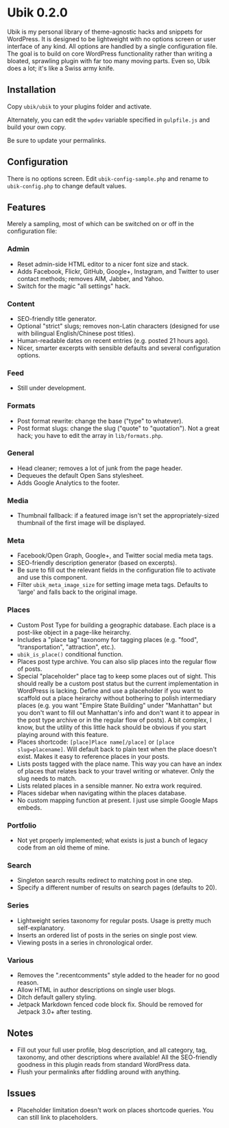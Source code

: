 # Ubik 0.2.0

Ubik is my personal library of theme-agnostic hacks and snippets for WordPress. It is designed to be lightweight with no options screen or user interface of any kind. All options are handled by a single configuration file. The goal is to build on core WordPress functionality rather than writing a bloated, sprawling plugin with far too many moving parts. Even so, Ubik does a lot; it's like a Swiss army knife.



## Installation

Copy `ubik/ubik` to your plugins folder and activate.

Alternately, you can edit the `wpdev` variable specified in `gulpfile.js` and build your own copy.

Be sure to update your permalinks.



## Configuration

There is no options screen. Edit `ubik-config-sample.php` and rename to `ubik-config.php` to change default values.



## Features

Merely a sampling, most of which can be switched on or off in the configuration file:

### Admin

* Reset admin-side HTML editor to a nicer font size and stack.
* Adds Facebook, Flickr, GitHub, Google+, Instagram, and Twitter to user contact methods; removes AIM, Jabber, and Yahoo.
* Switch for the magic "all settings" hack.

### Content

* SEO-friendly title generator.
* Optional "strict" slugs; removes non-Latin characters (designed for use with bilingual English/Chinese post titles).
* Human-readable dates on recent entries (e.g. posted 21 hours ago).
* Nicer, smarter excerpts with sensible defaults and several configuration options.

### Feed

* Still under development.

### Formats

* Post format rewrite: change the base ("type" to whatever).
* Post format slugs: change the slug ("quote" to "quotation"). Not a great hack; you have to edit the array in `lib/formats.php`.

### General

* Head cleaner; removes a lot of junk from the page header.
* Dequeues the default Open Sans stylesheet.
* Adds Google Analytics to the footer.

### Media

* Thumbnail fallback: if a featured image isn't set the appropriately-sized thumbnail of the first image will be displayed.

### Meta

* Facebook/Open Graph, Google+, and Twitter social media meta tags.
* SEO-friendly description generator (based on excerpts).
* Be sure to fill out the relevant fields in the configuration file to activate and use this component.
* Filter `ubik_meta_image_size` for setting image meta tags. Defaults to 'large' and falls back to the original image.

### Places

* Custom Post Type for building a geographic database. Each place is a post-like object in a page-like heirarchy.
* Includes a "place tag" taxonomy for tagging places (e.g. "food", "transportation", "attraction", etc.).
* `ubik_is_place()` conditional function.
* Places post type archive. You can also slip places into the regular flow of posts.
* Special "placeholder" place tag to keep some places out of sight. This should really be a custom post status but the current implementation in WordPress is lacking. Define and use a placeholder if you want to scaffold out a place heirarchy without bothering to polish intermediary places (e.g. you want "Empire State Building" under "Manhattan" but you don't want to fill out Manhattan's info and don't want it to appear in the post type archive or in the regular flow of posts). A bit complex, I know, but the utility of this little hack should be obvious if you start playing around with this feature.
* Places shortcode: `[place]Place name[/place]` or `[place slug=placename]`. Will default back to plain text when the place doesn't exist. Makes it easy to reference places in your posts.
* Lists posts tagged with the place name. This way you can have an index of places that relates back to your travel writing or whatever. Only the slug needs to match.
* Lists related places in a sensible manner. No extra work required.
* Places sidebar when navigating within the places database.
* No custom mapping function at present. I just use simple Google Maps embeds.

### Portfolio

* Not yet properly implemented; what exists is just a bunch of legacy code from an old theme of mine.

### Search

* Singleton search results redirect to matching post in one step.
* Specify a different number of results on search pages (defaults to 20).

### Series

* Lightweight series taxonomy for regular posts. Usage is pretty much self-explanatory.
* Inserts an ordered list of posts in the series on single post view.
* Viewing posts in a series in chronological order.

### Various

* Removes the ".recentcomments" style added to the header for no good reason.
* Allow HTML in author descriptions on single user blogs.
* Ditch default gallery styling.
* Jetpack Markdown fenced code block fix. Should be removed for Jetpack 3.0+ after testing.



## Notes

* Fill out your full user profile, blog description, and all category, tag, taxonomy, and other descriptions where available! All the SEO-friendly goodness in this plugin reads from standard WordPress data.
* Flush your permalinks after fiddling around with anything.



## Issues

* Placeholder limitation doesn't work on places shortcode queries. You can still link to placeholders.
